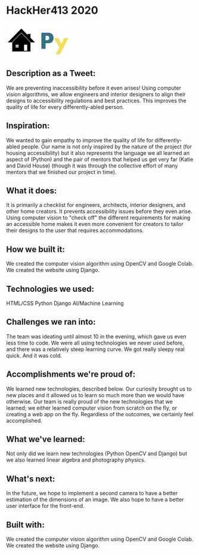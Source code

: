 # HackHer413 2020
![logo](Front%20End/images/house-py.PNG)

## Description as a Tweet:
We are preventing inaccessibility before it even arises! Using computer vision algorithms, we allow engineers and interior designers to align their designs to accessibility regulations and best practices. This improves the quality of life for every differently-abled person.

## Inspiration:
We wanted to gain empathy to improve the quality of life for differently-abled people.
Our name is not only inspired by the nature of the project (for housing accessibility) but it also represents the language we all learned an aspect of (Python) and the pair of mentors that helped us get very far (Katie and David House) (though it was through the collective effort of many mentors that we finished our project in time).

## What it does:
It is primarily a checklist for engineers, architects, interior designers, and other home creators. It prevents accessibility issues before they even arise. Using computer vision to "check off" the different requirements for making an accessible home makes it even more convenient for creators to tailor their designs to the user that requires accommodations.

## How we built it:
We created the computer vision algorithm using OpenCV and Google Colab. We created the website using Django.

## Technologies we used:
HTML/CSS
Python
Django
AI/Machine Learning

## Challenges we ran into:
The team was ideating until almost 10 in the evening, which gave us even less time to code. We were all using technologies we never used before, and there was a relatively steep learning curve. We got really sleepy real quick. And it was cold.

## Accomplishments we're proud of:
We learned new technologies, described below. Our curiosity brought us to new places and it allowed us to learn so much more than we would have otherwise. Our team is really proud of the new technologies that we learned; we either learned computer vision from scratch on the fly, or creating a web app on the fly. Regardless of the outcomes, we certainly feel accomplished.

## What we've learned:
Not only did we learn new technologies (Python OpenCV and Django) but we also learned linear algebra and photography physics.

## What's next:
In the future, we hope to implement a second camera to have a better estimation of the dimensions of an image. We also hope to have a better user interface for the front-end.

## Built with:
We created the computer vision algorithm using OpenCV and Google Colab. We created the website using Django.
